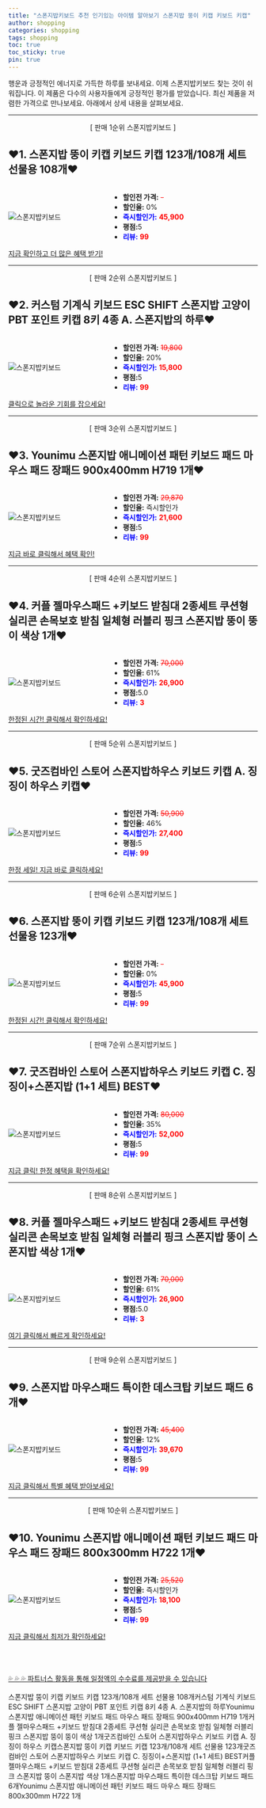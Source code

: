 ```yaml
---
title: "스폰지밥키보드 추천 인기있는 아이템 알아보기 스폰지밥 뚱이 키캡 키보드 키캡"
author: shopping
categories: shopping
tags: shopping
toc: true
toc_sticky: true
pin: true
---
```

행운과 긍정적인 에너지로 가득한 하루를 보내세요. 이제 스폰지밥키보드 찾는 것이 쉬워집니다. 이 제품은 다수의 사용자들에게 긍정적인 평가를 받았습니다. 최신 제품을 저렴한 가격으로 만나보세요. 아래에서 상세 내용을 살펴보세요.

---
<p class="toplist" style="margin: 0 auto; display: block; width: fit-content;">[ 판매 1순위 스폰지밥키보드 ]</p>

<h2><strong>❤️1. 스폰지밥 뚱이 키캡 키보드 키캡 123개/108개 세트 선물용 108개❤️</strong></h2>

<div style="display: flex; align-items: center;">
    <div style="flex: 0.4;">
        <img src="https://thumbnail9.coupangcdn.com/thumbnails/remote/230x230ex/image/vendor_inventory/8730/4a91f507332e0b9341fd88e38fba57a9d032b6917ac0a3c940e05ecfa5eb.png" alt="스폰지밥키보드" style="max-width: 100%;">
    </div>
    <div style="flex: 0.6; margin-left: 10px;">
        <ul>
            <li><strong>할인전 가격:</strong> <del style="color: red;">-</del></li>
            <li><strong>할인율:</strong> 0%</li>
            <li><span style='color:blue'><strong>즉시할인가:</strong></span> <span style='color:red'><strong>45,900</strong></span></li>
            <li><strong>평점:</strong>5</li>
            <li><span style='color:blue'><strong>리뷰:</strong></span> <span style='color:red'><strong>99</strong></span></li>
        </ul>
    </div>
</div>
<div class="center">
    <a href="https://William4Davisa.github.io?lptag=AF9450613&subid=githubio&pageKey=7991336875&traceid=V0-153&itemId=22213440721&vendorItemId=89259449673" class="myButton">
        지금 확인하고 더 많은 혜택 받기!
    </a>
</div>


---
<p class="toplist" style="margin: 0 auto; display: block; width: fit-content;">[ 판매 2순위 스폰지밥키보드 ]</p>

<h2><strong>❤️2. 커스텀 기계식 키보드 ESC SHIFT 스폰지밥 고양이 PBT 포인트 키캡 8키 4종 A. 스폰지밥의 하루❤️</strong></h2>

<div style="display: flex; align-items: center;">
    <div style="flex: 0.4;">
        <img src="https://thumbnail8.coupangcdn.com/thumbnails/remote/230x230ex/image/vendor_inventory/8d08/7826f9c438a5a3d8d8123de6eef80e3382b7683e391c3948ffcb172a8da3.jpg" alt="스폰지밥키보드" style="max-width: 100%;">
    </div>
    <div style="flex: 0.6; margin-left: 10px;">
        <ul>
            <li><strong>할인전 가격:</strong> <del style="color: red;">19,800</del></li>
            <li><strong>할인율:</strong> 20%</li>
            <li><span style='color:blue'><strong>즉시할인가:</strong></span> <span style='color:red'><strong>15,800</strong></span></li>
            <li><strong>평점:</strong>5</li>
            <li><span style='color:blue'><strong>리뷰:</strong></span> <span style='color:red'><strong>99</strong></span></li>
        </ul>
    </div>
</div>
<div class="center">
    <a href="https://William4Davisa.github.io?lptag=AF9450613&subid=githubio&pageKey=8216343840&traceid=V0-153&itemId=23600353420&vendorItemId=90626141075" class="myButton">
        클릭으로 놀라운 기회를 잡으세요!
    </a>
</div>


---
<p class="toplist" style="margin: 0 auto; display: block; width: fit-content;">[ 판매 3순위 스폰지밥키보드 ]</p>

<h2><strong>❤️3. Younimu 스폰지밥 애니메이션 패턴 키보드 패드 마우스 패드 장패드 900x400mm H719 1개❤️</strong></h2>

<div style="display: flex; align-items: center;">
    <div style="flex: 0.4;">
        <img src="https://thumbnail10.coupangcdn.com/thumbnails/remote/230x230ex/image/vendor_inventory/f4da/3ec06c2f1170dbcc8061d622c30849058071b6277befe95bdc0e50e5bdcb.png" alt="스폰지밥키보드" style="max-width: 100%;">
    </div>
    <div style="flex: 0.6; margin-left: 10px;">
        <ul>
            <li><strong>할인전 가격:</strong> <del style="color: red;">29,870</del></li>
            <li><strong>할인율:</strong> 즉시할인가</li>
            <li><span style='color:blue'><strong>즉시할인가:</strong></span> <span style='color:red'><strong>21,600</strong></span></li>
            <li><strong>평점:</strong>5</li>
            <li><span style='color:blue'><strong>리뷰:</strong></span> <span style='color:red'><strong>99</strong></span></li>
        </ul>
    </div>
</div>
<div class="center">
    <a href="https://William4Davisa.github.io?lptag=AF9450613&subid=githubio&pageKey=6605178415&traceid=V0-153&itemId=14954632833&vendorItemId=82177942178" class="myButton">
        지금 바로 클릭해서 혜택 확인!
    </a>
</div>


---
<p class="toplist" style="margin: 0 auto; display: block; width: fit-content;">[ 판매 4순위 스폰지밥키보드 ]</p>

<h2><strong>❤️4. 커플 젤마우스패드 +키보드 받침대 2종세트 쿠션형 실리콘 손목보호 받침 일체형 러블리 핑크 스폰지밥 뚱이 뚱이 색상 1개❤️</strong></h2>

<div style="display: flex; align-items: center;">
    <div style="flex: 0.4;">
        <img src="https://thumbnail9.coupangcdn.com/thumbnails/remote/230x230ex/image/vendor_inventory/13a1/c3a2036bc969a6ea7b569ba8007b08f0f738f6df767e4971bccea5b418bb.jpg" alt="스폰지밥키보드" style="max-width: 100%;">
    </div>
    <div style="flex: 0.6; margin-left: 10px;">
        <ul>
            <li><strong>할인전 가격:</strong> <del style="color: red;">70,000</del></li>
            <li><strong>할인율:</strong> 61%</li>
            <li><span style='color:blue'><strong>즉시할인가:</strong></span> <span style='color:red'><strong>26,900</strong></span></li>
            <li><strong>평점:</strong>5.0</li>
            <li><span style='color:blue'><strong>리뷰:</strong></span> <span style='color:red'><strong>3</strong></span></li>
        </ul>
    </div>
</div>
<div class="center">
    <a href="https://William4Davisa.github.io?lptag=AF9450613&subid=githubio&pageKey=6848652551&traceid=V0-153&itemId=16306376647&vendorItemId=83498652366" class="myButton">
        한정된 시간! 클릭해서 확인하세요!
    </a>
</div>


---
<p class="toplist" style="margin: 0 auto; display: block; width: fit-content;">[ 판매 5순위 스폰지밥키보드 ]</p>

<h2><strong>❤️5. 굿즈컴바인 스토어 스폰지밥하우스 키보드 키캡 A. 징징이 하우스 키캡❤️</strong></h2>

<div style="display: flex; align-items: center;">
    <div style="flex: 0.4;">
        <img src="https://thumbnail7.coupangcdn.com/thumbnails/remote/230x230ex/image/vendor_inventory/56c1/a4a7f5981b04d66271a6ec53388e6d82f4e54d85a182ac7268e775c7ec66.png" alt="스폰지밥키보드" style="max-width: 100%;">
    </div>
    <div style="flex: 0.6; margin-left: 10px;">
        <ul>
            <li><strong>할인전 가격:</strong> <del style="color: red;">50,900</del></li>
            <li><strong>할인율:</strong> 46%</li>
            <li><span style='color:blue'><strong>즉시할인가:</strong></span> <span style='color:red'><strong>27,400</strong></span></li>
            <li><strong>평점:</strong>5</li>
            <li><span style='color:blue'><strong>리뷰:</strong></span> <span style='color:red'><strong>99</strong></span></li>
        </ul>
    </div>
</div>
<div class="center">
    <a href="https://William4Davisa.github.io?lptag=AF9450613&subid=githubio&pageKey=8147418999&traceid=V0-153&itemId=23171236001&vendorItemId=90702815914" class="myButton">
        한정 세일! 지금 바로 클릭하세요!
    </a>
</div>


---
<p class="toplist" style="margin: 0 auto; display: block; width: fit-content;">[ 판매 6순위 스폰지밥키보드 ]</p>

<h2><strong>❤️6. 스폰지밥 뚱이 키캡 키보드 키캡 123개/108개 세트 선물용 123개❤️</strong></h2>

<div style="display: flex; align-items: center;">
    <div style="flex: 0.4;">
        <img src="https://thumbnail8.coupangcdn.com/thumbnails/remote/230x230ex/image/vendor_inventory/092d/dd244ccfdbc052271772fee7f22ce5e19f03c076fbc4171a041cf95ec231.png" alt="스폰지밥키보드" style="max-width: 100%;">
    </div>
    <div style="flex: 0.6; margin-left: 10px;">
        <ul>
            <li><strong>할인전 가격:</strong> <del style="color: red;">-</del></li>
            <li><strong>할인율:</strong> 0%</li>
            <li><span style='color:blue'><strong>즉시할인가:</strong></span> <span style='color:red'><strong>45,900</strong></span></li>
            <li><strong>평점:</strong>5</li>
            <li><span style='color:blue'><strong>리뷰:</strong></span> <span style='color:red'><strong>99</strong></span></li>
        </ul>
    </div>
</div>
<div class="center">
    <a href="https://William4Davisa.github.io?lptag=AF9450613&subid=githubio&pageKey=7991336875&traceid=V0-153&itemId=22213440720&vendorItemId=89259449661" class="myButton">
        한정된 시간! 클릭해서 확인하세요!
    </a>
</div>


---
<p class="toplist" style="margin: 0 auto; display: block; width: fit-content;">[ 판매 7순위 스폰지밥키보드 ]</p>

<h2><strong>❤️7. 굿즈컴바인 스토어 스폰지밥하우스 키보드 키캡 C. 징징이+스폰지밥 (1+1 세트) BEST❤️</strong></h2>

<div style="display: flex; align-items: center;">
    <div style="flex: 0.4;">
        <img src="https://thumbnail6.coupangcdn.com/thumbnails/remote/230x230ex/image/vendor_inventory/ed7a/d99e17d097e2e404b6e00544926d45a8e45a4776bdcfd6a0ff8a2cd233f5.jpg" alt="스폰지밥키보드" style="max-width: 100%;">
    </div>
    <div style="flex: 0.6; margin-left: 10px;">
        <ul>
            <li><strong>할인전 가격:</strong> <del style="color: red;">80,000</del></li>
            <li><strong>할인율:</strong> 35%</li>
            <li><span style='color:blue'><strong>즉시할인가:</strong></span> <span style='color:red'><strong>52,000</strong></span></li>
            <li><strong>평점:</strong>5</li>
            <li><span style='color:blue'><strong>리뷰:</strong></span> <span style='color:red'><strong>99</strong></span></li>
        </ul>
    </div>
</div>
<div class="center">
    <a href="https://William4Davisa.github.io?lptag=AF9450613&subid=githubio&pageKey=8147418999&traceid=V0-153&itemId=23171236006&vendorItemId=90203993038" class="myButton">
        지금 클릭! 한정 혜택을 확인하세요!
    </a>
</div>


---
<p class="toplist" style="margin: 0 auto; display: block; width: fit-content;">[ 판매 8순위 스폰지밥키보드 ]</p>

<h2><strong>❤️8. 커플 젤마우스패드 +키보드 받침대 2종세트 쿠션형 실리콘 손목보호 받침 일체형 러블리 핑크 스폰지밥 뚱이 스폰지밥 색상 1개❤️</strong></h2>

<div style="display: flex; align-items: center;">
    <div style="flex: 0.4;">
        <img src="https://thumbnail8.coupangcdn.com/thumbnails/remote/230x230ex/image/vendor_inventory/58da/eac44736e3f00e022583196ebef6aea93db4b893fc4b513916fd6793f36f.jpg" alt="스폰지밥키보드" style="max-width: 100%;">
    </div>
    <div style="flex: 0.6; margin-left: 10px;">
        <ul>
            <li><strong>할인전 가격:</strong> <del style="color: red;">70,000</del></li>
            <li><strong>할인율:</strong> 61%</li>
            <li><span style='color:blue'><strong>즉시할인가:</strong></span> <span style='color:red'><strong>26,900</strong></span></li>
            <li><strong>평점:</strong>5.0</li>
            <li><span style='color:blue'><strong>리뷰:</strong></span> <span style='color:red'><strong>3</strong></span></li>
        </ul>
    </div>
</div>
<div class="center">
    <a href="https://William4Davisa.github.io?lptag=AF9450613&subid=githubio&pageKey=6848652551&traceid=V0-153&itemId=16306376644&vendorItemId=83498652359" class="myButton">
        여기 클릭해서 빠르게 확인하세요!
    </a>
</div>


---
<p class="toplist" style="margin: 0 auto; display: block; width: fit-content;">[ 판매 9순위 스폰지밥키보드 ]</p>

<h2><strong>❤️9. 스폰지밥 마우스패드 특이한 데스크탑 키보드 패드 6개❤️</strong></h2>

<div style="display: flex; align-items: center;">
    <div style="flex: 0.4;">
        <img src="https://thumbnail8.coupangcdn.com/thumbnails/remote/230x230ex/image/vendor_inventory/2af6/d146ae660228f1238ad626b3f3f9b977b3592f9dceb78b3f45500714f7f6.JPG" alt="스폰지밥키보드" style="max-width: 100%;">
    </div>
    <div style="flex: 0.6; margin-left: 10px;">
        <ul>
            <li><strong>할인전 가격:</strong> <del style="color: red;">45,400</del></li>
            <li><strong>할인율:</strong> 12%</li>
            <li><span style='color:blue'><strong>즉시할인가:</strong></span> <span style='color:red'><strong>39,670</strong></span></li>
            <li><strong>평점:</strong>5</li>
            <li><span style='color:blue'><strong>리뷰:</strong></span> <span style='color:red'><strong>99</strong></span></li>
        </ul>
    </div>
</div>
<div class="center">
    <a href="https://William4Davisa.github.io?lptag=AF9450613&subid=githubio&pageKey=7683493385&traceid=V0-153&itemId=20528099886&vendorItemId=87605232774" class="myButton">
        지금 클릭해서 특별 혜택 받아보세요!
    </a>
</div>


---
<p class="toplist" style="margin: 0 auto; display: block; width: fit-content;">[ 판매 10순위 스폰지밥키보드 ]</p>

<h2><strong>❤️10. Younimu 스폰지밥 애니메이션 패턴 키보드 패드 마우스 패드 장패드 800x300mm H722 1개❤️</strong></h2>

<div style="display: flex; align-items: center;">
    <div style="flex: 0.4;">
        <img src="https://thumbnail8.coupangcdn.com/thumbnails/remote/230x230ex/image/vendor_inventory/b012/8fcd04807da402ed47152b3656094d97185d14c0b3ccc01c5446f242bbde.png" alt="스폰지밥키보드" style="max-width: 100%;">
    </div>
    <div style="flex: 0.6; margin-left: 10px;">
        <ul>
            <li><strong>할인전 가격:</strong> <del style="color: red;">25,520</del></li>
            <li><strong>할인율:</strong> 즉시할인가</li>
            <li><span style='color:blue'><strong>즉시할인가:</strong></span> <span style='color:red'><strong>18,100</strong></span></li>
            <li><strong>평점:</strong>5</li>
            <li><span style='color:blue'><strong>리뷰:</strong></span> <span style='color:red'><strong>99</strong></span></li>
        </ul>
    </div>
</div>
<div class="center">
    <a href="https://William4Davisa.github.io?lptag=AF9450613&subid=githubio&pageKey=6605178415&traceid=V0-153&itemId=14954632893&vendorItemId=82177942415" class="myButton">
        지금 클릭해서 최저가 확인하세요!
    </a>
</div>

<br><br><br>[💦 💦 💦 파트너스 활동을 통해 일정액의 수수료를 제공받을 수 있습니다](https://link.coupang.com/a/bcpT2c)<br><br>스폰지밥 뚱이 키캡 키보드 키캡 123개/108개 세트 선물용 108개커스텀 기계식 키보드 ESC SHIFT 스폰지밥 고양이 PBT 포인트 키캡 8키 4종 A. 스폰지밥의 하루Younimu 스폰지밥 애니메이션 패턴 키보드 패드 마우스 패드 장패드 900x400mm H719 1개커플 젤마우스패드 +키보드 받침대 2종세트 쿠션형 실리콘 손목보호 받침 일체형 러블리 핑크 스폰지밥 뚱이 뚱이 색상 1개굿즈컴바인 스토어 스폰지밥하우스 키보드 키캡 A. 징징이 하우스 키캡스폰지밥 뚱이 키캡 키보드 키캡 123개/108개 세트 선물용 123개굿즈컴바인 스토어 스폰지밥하우스 키보드 키캡 C. 징징이+스폰지밥 (1+1 세트) BEST커플 젤마우스패드 +키보드 받침대 2종세트 쿠션형 실리콘 손목보호 받침 일체형 러블리 핑크 스폰지밥 뚱이 스폰지밥 색상 1개스폰지밥 마우스패드 특이한 데스크탑 키보드 패드 6개Younimu 스폰지밥 애니메이션 패턴 키보드 패드 마우스 패드 장패드 800x300mm H722 1개
